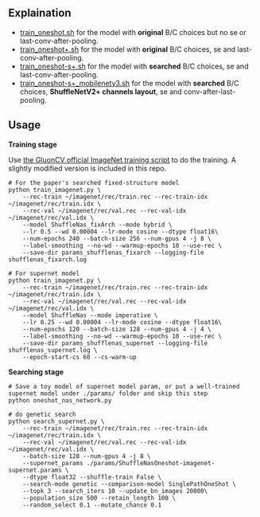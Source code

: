 ## Explaination

- [train_oneshot.sh](https://github.com/CanyonWind/MXNet-Single-Path-One-Shot-NAS/blob/master/scripts/train_oneshot.sh) for the model with **original** B/C choices but no se or last-conv-after-pooling.
- [train_oneshot+.sh](https://github.com/CanyonWind/MXNet-Single-Path-One-Shot-NAS/blob/master/scripts/train_oneshot%2B.sh) for the model with **original** B/C choices, se and last-conv-after-pooling.
- [train_oneshot-s+.sh](https://github.com/CanyonWind/MXNet-Single-Path-One-Shot-NAS/blob/master/scripts/train_oneshot-s%2B.sh) for the model with **searched** B/C choices, se and last-conv-after-pooling.
- [train_oneshot-s+_mobilenetv3.sh](https://github.com/CanyonWind/MXNet-Single-Path-One-Shot-NAS/blob/master/scripts/train_oneshot-s%2B_mobilenetv3.sh) for the model with **searched** B/C choices, **ShuffleNetV2+ channels layout**, se and conv-after-last-pooling.

## Usage
**Training stage**

Use [the GluonCV official ImageNet training script](https://gluon-cv.mxnet.io/build/examples_classification/dive_deep_imagenet.html#sphx-glr-download-build-examples-classification-dive-deep-imagenet-py)
to do the training. A slightly modified version is included in this repo.

```shell
# For the paper's searched fixed-structure model
python train_imagenet.py \
    --rec-train ~/imagenet/rec/train.rec --rec-train-idx ~/imagenet/rec/train.idx \
    --rec-val ~/imagenet/rec/val.rec --rec-val-idx ~/imagenet/rec/val.idx \
    --model ShuffleNas_fixArch --mode hybrid \
    --lr 0.5 --wd 0.00004 --lr-mode cosine --dtype float16\
    --num-epochs 240 --batch-size 256 --num-gpus 4 -j 8 \
    --label-smoothing --no-wd --warmup-epochs 10 --use-rec \
    --save-dir params_shufflenas_fixarch --logging-file shufflenas_fixarch.log

# For supernet model
python train_imagenet.py \
    --rec-train ~/imagenet/rec/train.rec --rec-train-idx ~/imagenet/rec/train.idx \
    --rec-val ~/imagenet/rec/val.rec --rec-val-idx ~/imagenet/rec/val.idx \
    --model ShuffleNas --mode imperative \
    --lr 0.25 --wd 0.00004 --lr-mode cosine --dtype float16\
    --num-epochs 120 --batch-size 128 --num-gpus 4 -j 4 \
    --label-smoothing --no-wd --warmup-epochs 10 --use-rec \
    --save-dir params_shufflenas_supernet --logging-file shufflenas_supernet.log \
    --epoch-start-cs 60 --cs-warm-up
```

**Searching stage**

```shell
# Save a toy model of supernet model param, or put a well-trained supernet model under ./params/ folder and skip this step
python oneshot_nas_network.py

# do genetic search
python search_supernet.py \
    --rec-train ~/imagenet/rec/train.rec --rec-train-idx ~/imagenet/rec/train.idx \
    --rec-val ~/imagenet/rec/val.rec --rec-val-idx ~/imagenet/rec/val.idx \
    --batch-size 128 --num-gpus 4 -j 8 \
    --supernet_params ./params/ShuffleNasOneshot-imagenet-supernet.params \
    --dtype float32 --shuffle-train False \
    --search-mode genetic --comparison-model SinglePathOneShot \
    --topk 3 --search_iters 10 --update_bn_images 20000\
    --population_size 500 --retain_length 100 \
    --random_select 0.1 --mutate_chance 0.1
